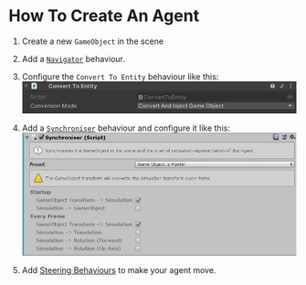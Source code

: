 # How To Create An Agent

1. Create a new `GameObject` in the scene
2. Add a [`Navigator`](../Reference/MonoBehaviours/Navigator.md) behaviour.
3. Configure the `Convert To Entity` behaviour like this:
![Convert To Entity Inspector](../images/ConvertToEntityInspector.png)

4. Add a [`Synchroniser`](../Reference/MonoBehaviours/Synchroniser.md) behaviour and configure it like this:
![Synchroniser Inspector](../images/SynchroniserInspector.png)

5. Add [Steering Behaviours](../GettingStarted/SteeringBehaviours.md) to make your agent move.